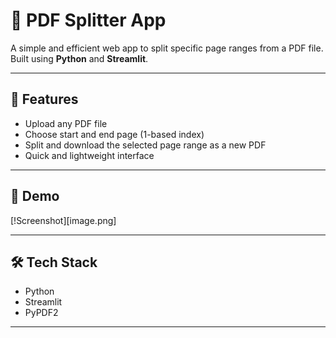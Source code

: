 # 📄 PDF Splitter App

A simple and efficient web app to split specific page ranges from a PDF file. Built using **Python** and **Streamlit**.

---

## 🚀 Features
- Upload any PDF file
- Choose start and end page (1-based index)
- Split and download the selected page range as a new PDF
- Quick and lightweight interface

---

## 📸 Demo
[!Screenshot][image.png]

---

## 🛠 Tech Stack
- Python
- Streamlit
- PyPDF2

---


